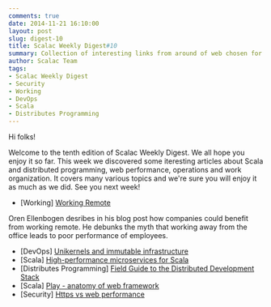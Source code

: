 ```yaml
---
comments: true
date: 2014-11-21 16:10:00
layout: post
slug: digest-10
title: Scalac Weekly Digest#10
summary: Collection of interesting links from around of web chosen for you by Scalac team
author: Scalac Team
tags:
- Scalac Weekly Digest
- Security
- Working
- DevOps
- Scala
- Distributes Programming
---
```


Hi folks! 

Welcome to the tenth edition of Scalac Weekly Digest. We all hope you enjoy it so far. This week we discovered some iteresting articles about Scala and distributed programming, web performance, operations and work organization. It covers many various topics and we're sure you will enjoy it as much as we did. See you next week! 

* \[Working\] [Working Remote](http://blog.driftt.com/what-if-your-team-was-working-remote)

Oren Ellenbogen desribes in his blog post how companies could benefit from working remote. He debunks the myth that working away from the office leads to poor performance of employees.   

* \[DevOps\] [Unikernels and immutable infrastructure](https://medium.com/@darrenrush/after-docker-unikernels-and-immutable-infrastructure-93d5a91c849e)
* \[Scala\] [High-performance microservices for Scala](https://tumblr.github.io/colossus/)
* \[Distributes Programming\] [Field Guide to the Distributed Development Stack ](http://sites.oreilly.com/odewahn/dds-field-guide/ch01.html)
* \[Scala\] [Play - anatomy of web framework](https://jto.github.io/articles/play_anatomy_part1_bootstrap/)
* \[Security\] [Https vs web performance](http://moz.com/blog/enabling-https-without-sacrificing-web-performance)
